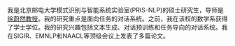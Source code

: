 我是北京邮电大学模式识别与智能系统实验室(PRIS-NLP)的硕士研究生，导师是[徐蔚然教授](https://pris-nlp.github.io/en/author/weiran-xu/)。我的研究重点是面向任务的对话系统。之前，我在该校的数学系获得了学士学位。我的研究兴趣包括文本生成、对话预训练和任务导向的对话系统。我在SIGIR、EMNLP和NAACL等顶级会议上发表了多篇论文。
